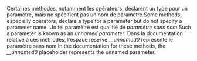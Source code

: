 <span data-ttu-id="7f3ec-101">Certaines méthodes, notamment les opérateurs, déclarent un type pour un paramètre, mais ne spécifient pas un nom de paramètre.</span><span class="sxs-lookup"><span data-stu-id="7f3ec-101">Some methods, especially operators, declare a type for a parameter but do not specify a parameter name.</span></span> <span data-ttu-id="7f3ec-102">Un tel paramètre est qualifié de *paramètre sans nom*.</span><span class="sxs-lookup"><span data-stu-id="7f3ec-102">Such a parameter is known as an *unnamed parameter*.</span></span> <span data-ttu-id="7f3ec-103">Dans la documentation relative à ces méthodes, l'espace réservé *__unnamed0* représente le paramètre sans nom.</span><span class="sxs-lookup"><span data-stu-id="7f3ec-103">In the documentation for these methods, the *__unnamed0* placeholder represents the unnamed parameter.</span></span>